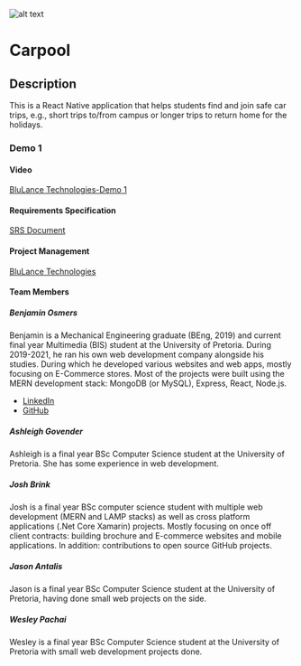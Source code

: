 ![alt text](https://github.com/COS301-SE-2022/Carpool/blob/main/Asset%203%404x.png)
# Carpool
## Description
This is a React Native application that helps students find and join safe car trips, e.g., short trips to/from campus or longer trips to return home for the holidays.
### Demo 1
#### Video
[BluLance Technologies-Demo 1]()
#### Requirements Specification
[SRS Document](https://github.com/COS301-SE-2022/Carpool/wiki/Requirements-Specification)
#### Project Management
[BluLance Technologies](https://sharing.clickup.com/37420985/b/h/5-109399496-2/b7d190b78a422b1)
#### Team Members
##### Benjamin Osmers
Benjamin is a Mechanical Engineering graduate (BEng, 2019) and current final year Multimedia (BIS) student at the University of Pretoria. During 2019-2021, he ran his own web development company alongside his studies. During which he developed various websites and web apps, mostly focusing on E-Commerce stores. Most of the projects were built using the MERN development stack: MongoDB (or MySQL), Express, React, Node.js.
- [LinkedIn]()
- [GitHub]()
##### Ashleigh Govender
Ashleigh is a final year BSc Computer Science student at the University of Pretoria. She has some experience in web development.
##### Josh Brink
Josh is a final year BSc computer science student with multiple web development (MERN and LAMP stacks) as well as cross platform applications (.Net Core Xamarin) projects. Mostly focusing on once off client contracts: building brochure and E-commerce websites and mobile applications. In addition: contributions to open source GitHub projects.
##### Jason Antalis
Jason is a final year BSc Computer Science student at the University of Pretoria, having done small web projects on the side.
##### Wesley Pachai
Wesley is a final year BSc Computer Science student at the University of Pretoria with small web development projects done.
